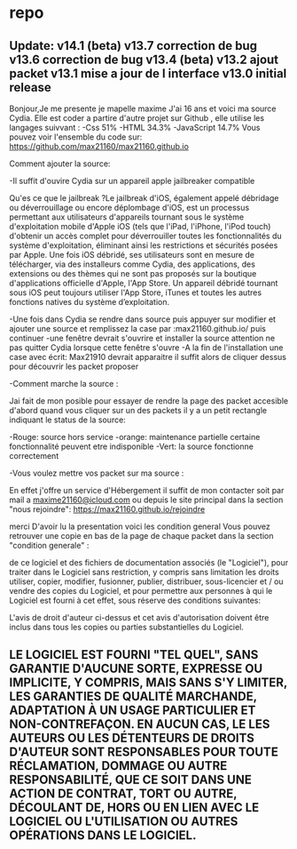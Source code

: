 # repo

Update:
v14.1 (beta)
v13.7 correction de bug
v13.6 correction de bug
v13.4 (beta)
v13.2 ajout packet
v13.1 mise a jour de l interface
v13.0 initial release
--------------------------------

Bonjour,Je me presente je mapelle maxime J'ai 16 ans et voici ma source Cydia. Elle est coder a partire d'autre projet sur Github ,
elle utilise les langages suivvant :
-Css 51%
-HTML 34.3%
-JavaScript 14.7%
Vous pouvez voir l'ensemble du code sur: https://github.com/max21160/max21160.github.io

Comment ajouter la source:

-Il suffit d'ouvire Cydia sur un appareil apple jailbreaker compatible 

Qu'es ce que le jailbreak ?Le jailbreak d'iOS, également appelé débridage ou déverrouillage ou encore déplombage d'iOS, est un processus permettant aux utilisateurs d'appareils tournant
sous le système d'exploitation mobile d'Apple iOS (tels que l'iPad, l'iPhone, l'iPod touch) d'obtenir un accès complet pour déverrouiller toutes les fonctionnalités
du système d'exploitation, éliminant ainsi les restrictions et sécurités posées par Apple. Une fois iOS débridé, ses utilisateurs sont en mesure de 
télécharger, via des installeurs comme Cydia, des applications, des extensions ou des thèmes qui ne sont pas proposés sur la boutique d'applications officielle d'Apple,
l'App Store. Un appareil débridé tournant sous iOS peut toujours utiliser l'App Store, iTunes et toutes les autres fonctions natives du système d’exploitation.


-Une fois dans Cydia se rendre dans source puis appuyer sur modifier et ajouter une source et remplissez la case par :max21160.github.io/ puis continuer 
-une fenêtre devrait s'ouvrire et installer la source attention ne pas quitter Cydia lorsque cette fenêtre s'ouvre 
-A la fin de l'installation une case avec écrit: Max21910 devrait apparaitre il suffit alors de cliquer dessus pour découvrir les packet proposer

-Comment marche la source :

Jai fait de mon posible pour essayer de rendre la page des packet accesible d'abord quand vous cliquer sur un des packets il y a un petit rectangle indiquant le status de la source: 

-Rouge: source hors service 
-orange: maintenance partielle certaine fonctionnalité peuvent etre indisponible
-Vert: la source fonctionne correctement 



-Vous voulez mettre vos packet sur ma source :

En effet j'offre un service d'Hébergement il suffit de mon contacter soit par mail a maxime21160@icloud.com ou depuis le site principal dans la section "nous rejoindre": https://max21160.github.io/rejoindre

merci D'avoir lu la presentation voici les condition general Vous pouvez retrouver une copie en bas de la page de chaque packet dans la section "condition generale"  :

de ce logiciel et des fichiers de documentation associés (le "Logiciel"), pour traiter
dans le Logiciel sans restriction, y compris sans limitation les droits
utiliser, copier, modifier, fusionner, publier, distribuer, sous-licencier et / ou vendre
des copies du Logiciel, et pour permettre aux personnes à qui le Logiciel est
fourni à cet effet, sous réserve des conditions suivantes:

L'avis de droit d'auteur ci-dessus et cet avis d'autorisation doivent être inclus dans tous les
copies ou parties substantielles du Logiciel.

LE LOGICIEL EST FOURNI "TEL QUEL", SANS GARANTIE D'AUCUNE SORTE, EXPRESSE OU
IMPLICITE, Y COMPRIS, MAIS SANS S'Y LIMITER, LES GARANTIES DE QUALITÉ MARCHANDE,
ADAPTATION À UN USAGE PARTICULIER ET NON-CONTREFAÇON. EN AUCUN CAS, LE
LES AUTEURS OU LES DÉTENTEURS DE DROITS D'AUTEUR SONT RESPONSABLES POUR TOUTE RÉCLAMATION, DOMMAGE OU AUTRE
RESPONSABILITÉ, QUE CE SOIT DANS UNE ACTION DE CONTRAT, TORT OU AUTRE, DÉCOULANT DE,
HORS OU EN LIEN AVEC LE LOGICIEL OU L'UTILISATION OU AUTRES OPÉRATIONS DANS LE
LOGICIEL.
----------------------------------------------------------------------------------

